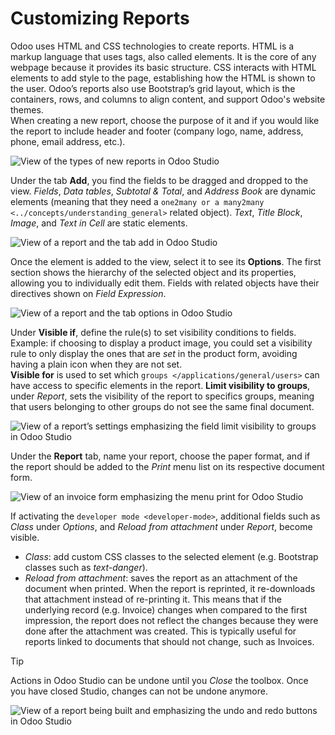 # Customizing Reports

Odoo uses HTML and CSS technologies to create reports. HTML is a markup
language that uses tags, also called elements. It is the core of any
webpage because it provides its basic structure. CSS interacts with HTML
elements to add style to the page, establishing how the HTML is shown to
the user. Odoo’s reports also use Bootstrap’s grid layout, which is the
containers, rows, and columns to align content, and support Odoo's
website themes.  
When creating a new report, choose the purpose of it and if you would
like the report to include header and footer (company logo, name,
address, phone, email address, etc.).

![View of the types of new reports in Odoo
Studio](reports/report_typing.png)

Under the tab **Add**, you find the fields to be dragged and dropped to
the view. *Fields*, *Data tables*, *Subtotal & Total*, and *Address
Book* are dynamic elements (meaning that they need a `one2many or a
many2many <../concepts/understanding_general>` related object). *Text*,
*Title Block*, *Image*, and *Text in Cell* are static elements.

![View of a report and the tab add in Odoo Studio](reports/add_tab.png)

Once the element is added to the view, select it to see its **Options**.
The first section shows the hierarchy of the selected object and its
properties, allowing you to individually edit them. Fields with related
objects have their directives shown on *Field Expression*.

![View of a report and the tab options in Odoo
Studio](reports/options_tab.png)

Under **Visible if**, define the rule(s) to set visibility conditions to
fields.  
Example: if choosing to display a product image, you could set a
visibility rule to only display the ones that are *set* in the product
form, avoiding having a plain icon when they are not set.  
**Visible for** is used to set which `groups
</applications/general/users>` can have access to specific elements in
the report. **Limit visibility to groups**, under *Report*, sets the
visibility of the report to specifics groups, meaning that users
belonging to other groups do not see the same final document.

![View of a report’s settings emphasizing the field limit visibility to
groups in Odoo Studio](reports/limit_visibility.png)

Under the **Report** tab, name your report, choose the paper format, and
if the report should be added to the *Print* menu list on its respective
document form.

![View of an invoice form emphasizing the menu print for Odoo
Studio](reports/print_menu.png)

If activating the `developer mode <developer-mode>`, additional fields
such as *Class* under *Options*, and *Reload from attachment* under
*Report*, become visible.

  - *Class*: add custom CSS classes to the selected element (e.g.
    Bootstrap classes such as *text-danger*).
  - *Reload from attachment*: saves the report as an attachment of the
    document when printed. When the report is reprinted, it re-downloads
    that attachment instead of re-printing it. This means that if the
    underlying record (e.g. Invoice) changes when compared to the first
    impression, the report does not reflect the changes because they
    were done after the attachment was created. This is typically useful
    for reports linked to documents that should not change, such as
    Invoices.

<div class="tip">

<div class="title">

Tip

</div>

Actions in Odoo Studio can be undone until you *Close* the toolbox. Once
you have closed Studio, changes can not be undone anymore.

![View of a report being built and emphasizing the undo and redo buttons
in Odoo Studio](reports/undo_redo.png)

</div>
